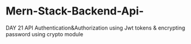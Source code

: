 # Mern-Stack-Backend-Api-
DAY 21 API Authentication&amp;Authorization using Jwt tokens &amp; encrypting password using crypto module
